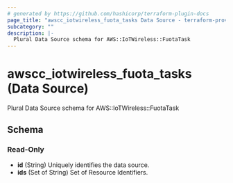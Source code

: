 ```yaml
---
# generated by https://github.com/hashicorp/terraform-plugin-docs
page_title: "awscc_iotwireless_fuota_tasks Data Source - terraform-provider-awscc"
subcategory: ""
description: |-
  Plural Data Source schema for AWS::IoTWireless::FuotaTask
---
```


# awscc_iotwireless_fuota_tasks (Data Source)

Plural Data Source schema for AWS::IoTWireless::FuotaTask



<!-- schema generated by tfplugindocs -->
## Schema

### Read-Only

- **id** (String) Uniquely identifies the data source.
- **ids** (Set of String) Set of Resource Identifiers.


